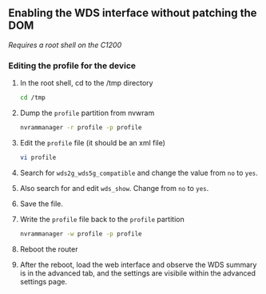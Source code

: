 ## Enabling the WDS interface without patching the DOM

*Requires a root shell on the C1200*

### Editing the profile for the device

1. In the root shell, cd to the /tmp directory
   
   ```sh
   cd /tmp
   ```

2. Dump the `profile` partition from nvwram
   
   ```sh
   nvrammanager -r profile -p profile
   ```

3. Edit the `profile` file (it should be an xml file)
   
   ```sh
   vi profile
   ```

4. Search for `wds2g_wds5g_compatible` and change the value from `no` to `yes`.

5. Also search for and edit `wds_show`. Change from `no` to `yes`.

6. Save the file.

7. Write the `profile` file back to the `profile` partition
   
   ```sh
   nvrammanager -w profile -p profile
   ```

8. Reboot the router

9. After the reboot, load the web interface and observe the WDS summary is in the advanced tab, and the settings are visibile within the advanced settings page.
